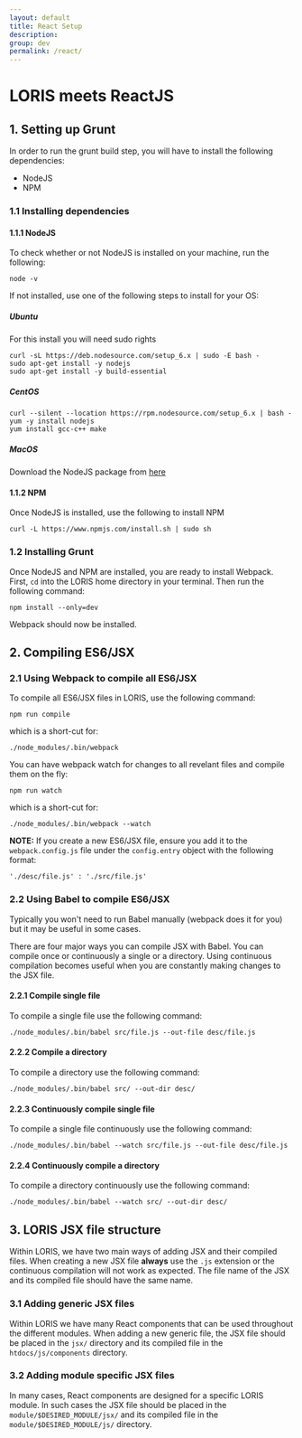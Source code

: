```yaml
---
layout: default
title: React Setup
description:
group: dev
permalink: /react/
---
```


# LORIS meets ReactJS

## 1. Setting up Grunt

In order to run the grunt build step, you will have to install the following dependencies:

* NodeJS
* NPM

### 1.1 Installing dependencies

#### 1.1.1 NodeJS

To check whether or not NodeJS is installed on your machine, run the following:

```
node -v
```

If not installed, use one of the following steps to install for your OS:

##### Ubuntu

For this install you will need sudo rights

```
curl -sL https://deb.nodesource.com/setup_6.x | sudo -E bash -
sudo apt-get install -y nodejs
sudo apt-get install -y build-essential
```

##### CentOS

```
curl --silent --location https://rpm.nodesource.com/setup_6.x | bash -
yum -y install nodejs
yum install gcc-c++ make
```

##### MacOS

Download the NodeJS package from [here](https://nodejs.org/en/)

#### 1.1.2 NPM

Once NodeJS is installed, use the following to install NPM

```
curl -L https://www.npmjs.com/install.sh | sudo sh
```

### 1.2 Installing Grunt

Once NodeJS and NPM are installed, you are ready to install Webpack. First, ```cd``` into the LORIS home directory in your terminal.
Then run the following command:

```
npm install --only=dev
```

Webpack should now be installed.

## 2. Compiling ES6/JSX

### 2.1 Using Webpack to compile all ES6/JSX

To compile all ES6/JSX files in LORIS, use the following command:

```
npm run compile
```

which is a short-cut for:

```
./node_modules/.bin/webpack
```

You can have webpack watch for changes to all revelant files and compile them on the fly:

```
npm run watch
```

which is a short-cut for:

```
./node_modules/.bin/webpack --watch
```

**NOTE:** If you create a new ES6/JSX file, ensure you add it to the ```webpack.config.js``` file under the ```config.entry``` object with the following format:

```
'./desc/file.js' : './src/file.js'
```

### 2.2 Using Babel to compile ES6/JSX

Typically you won't need to run Babel manually (webpack does it for you) but it may be useful in some cases.

There are four major ways you can compile JSX with Babel. You can compile once or continuously a single or a directory. Using continuous compilation becomes useful when you are constantly making changes to the JSX file.

#### 2.2.1 Compile single file

To compile a single file use the following command:

```
./node_modules/.bin/babel src/file.js --out-file desc/file.js
```

#### 2.2.2 Compile a directory

To compile a directory use the following command:

```
./node_modules/.bin/babel src/ --out-dir desc/
```

#### 2.2.3 Continuously compile single file

To compile a single file continuously use the following command:

```
./node_modules/.bin/babel --watch src/file.js --out-file desc/file.js
```

#### 2.2.4 Continuously compile a directory

To compile a directory continuously use the following command:

```
./node_modules/.bin/babel --watch src/ --out-dir desc/
```

## 3. LORIS JSX file structure

Within LORIS, we have two main ways of adding JSX and their compiled files. When creating a new JSX file **always** use the ```.js```
extension or the continuous compilation will not work as expected. The file name of the JSX and its compiled file should have the
same name.

### 3.1 Adding generic JSX files

Within LORIS we have many React components that can be used throughout the different modules. When adding a new generic file, the
JSX file should be placed in the ```jsx/``` directory and its compiled file in the ```htdocs/js/components``` directory.

### 3.2 Adding module specific JSX files

In many cases, React components are designed for a specific LORIS module. In such cases the JSX file should be placed in the
```module/$DESIRED_MODULE/jsx/``` and its compiled file in the ```module/$DESIRED_MODULE/js/``` directory.
